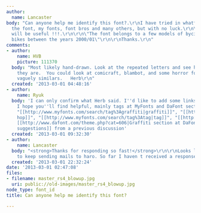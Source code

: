 ```yaml
---
author:
  name: Lancaster
body: "Can anyone help me identify this font?.\r\nI have tried in whatfontis, what
  the font, my fonts, font bros and many others, but with no luck.\r\n\r\nAny help
  will be useful !!!.\r\n\r\n\"The font belongs to a few models of bycicles from haro
  bikes between the years 2000/01\"\r\n\r\nThanks.\r\n"
comments:
- author:
    name: HVB
    picture: 111370
  body: "Most likely hand-drawn. Look at the repeated letters and see how different
    they are.  You could look at comicraft, blambot, and some horror font sites for
    vaguely similars.   Herb\r\n"
  created: '2013-03-01 04:48:16'
- author:
    name: Ryuk
  body: 'I can only confirm what Herb said. I''d like to add some links to resources
    I hope you''ll find helpful, mainly tags at MyFonts and DaFont section: "[[http://www.myfonts.com/search/tag%3Arap|rap]]",
    "[[http://www.myfonts.com/search/tag%3Agraffiti|graffiti]]", "[[http://www.myfonts.com/search/tag%3A%22hip+hop%22/|hip
    hop]]", "[[http://www.myfonts.com/search/tag%3Atag|tag]]", "[[http://www.myfonts.com/search/tag%3Atagging|tagging]]",
    [[http://www.dafont.com/theme.php?cat=606|Graffiti section at DaFont]], [[http://typophile.com/node/97495#comment-527591|some
    suggestions]] from a previous discussion'
  created: '2013-03-01 09:32:30'
- author:
    name: Lancaster
  body: "<strong>Thanks for responding so fast!</strong>\r\n\r\nLooks like I'll have
    to keep sending mails to haro. So far I haven t received a response from them.\r\n\r\n\r\n"
  created: '2013-03-01 22:32:24'
date: '2013-03-01 02:47:08'
files:
- filename: master_rs4_blowup.jpg
  uri: public://old-images/master_rs4_blowup.jpg
node_type: font_id
title: Can anyone help me identify this font?

---
```

